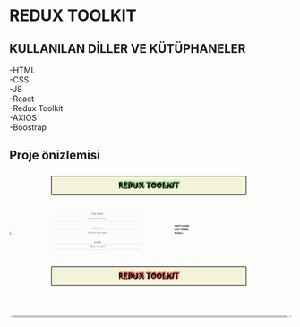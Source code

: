 # REDUX TOOLKIT


## KULLANILAN DİLLER VE KÜTÜPHANELER

-HTML <br/> 
-CSS <br/>
-JS <br/>
-React <br/>
-Redux Toolkit <br/>
-AXIOS <br/>
-Boostrap <br/>


<h2> Proje önizlemisi </h2>

![](./src/Preview.gif)
